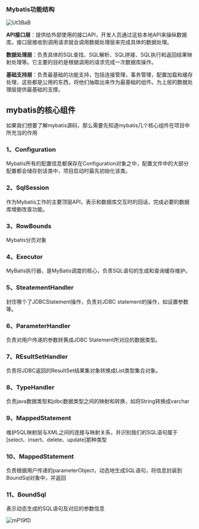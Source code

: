 ### Mybatis功能结构

![Ut3BaB](https://gitee.com/zuoyii/picture/raw/master/img/Ut3BaB.png)

**API接口层**：提供给外部使用的接口API，开发人员通过这些本地API来操纵数据库。接口层接收到调用请求就会调用数据处理层来完成具体的数据处理。

**数据处理层**：负责具体的SQL查找、SQL解析、SQL拼接、SQL执行和返回结果映射处理等。它主要的目的是根据调用的请求完成一次数据库操作。

**基础支持层**：负责最基础的功能支持，包括连接管理，事务管理，配置加载和缓存处理，这些都是公用的东西，将他们抽取出来作为最基础的组件。为上层的数据处理层提供最基础的支撑。

## mybatis的核心组件

如果我们想要了解mybatis源码，那么需要先知道mybatis几个核心组件在项目中所充当的作用

### 1、Configuration

Mybatis所有的配置信息都保存在Configuration对象之中，配置文件中的大部分配置都会储存到该类中，项目启动时最先初始化该类。

### 2、SqlSession

作为Mybatis工作的主要顶层API，表示和数据库交互时的回话，完成必要的数据库增删改查功能。

### 3、RowBounds

Mybatis分页对象

### 4、Executor

MyBatis执行器，是MyBatis调度的核心，负责SQL语句的生成和查询缓存维护。

### 5、SteatementHandler

封住哪个了JDBCStatement操作，负责对JDBC statement的操作，如设置参数等。

### 6、ParameterHandler

负责对用户传递的参数转黄成JDBC Statement所对应的数据类型。

### 7、REsultSetHandler

负责将JDBC返回的ResultSet结果集对象转换成List类型集合对象。

### 8、TypeHandler

负责java数据类型和jdbc数据类型之间的映射和转换，如将String转换成varchar

### 9、MappedStatement

维护SQL映射层与XML之间的连接与映射关系，并识别我们的SQL语句属于\[select、insert、delete、update]那种类型

### 10、MappedStatement

负责根据用户传递的parameterObject，动态地生成SQL语句，将信息封装到BoundSql对象中，并返回

### 11、BoundSql

表示动态生成的SQL语句及对应的参数信息

![mP19fD](https://gitee.com/zuoyii/picture/raw/master/img/mP19fD.jpg)
